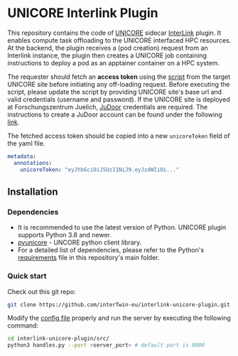 # UNICORE Interlink Plugin

This repository contains the code of [UNICORE](https://www.unicore.eu) sidecar [InterLink](https://github.com/interTwin-eu/interLink/tree/main) plugin. It enables compute task offloading to the UNICORE interfaced HPC resources. At the backend, the plugin receives a (pod creation) request from an Interlink instance, the plugin then creates a UNICORE job containing instructions to deploy a pod as an apptainer container on a HPC system. 

The requester should fetch an **access token** using the [script](scripts/fetch_unicore_token.py) from the target UNICORE site before initiating any off-loading request. Before executing the script, please update the script by providing UNICORE site's base url and valid credentials (username and password). If the UNICORE site is deployed at Forschungszentrum Juelich, [JuDoor](https://judoor.fz-juelich.de/projects/join/intertwin) credentials are required. The instructions to create a JuDoor account can be found under the following [link](https://confluence.egi.eu/display/interTwin/CERN+Usecase+-+Joint+CERN-JSC+Activity+and+Testbed#CERNUsecaseJointCERNJSCActivityandTestbed-HowtogetanaccesstotheJSCHDFMLcluster?).

The fetched access token should be copied into a new `unicoreToken` field of the yaml file.

```yaml
metadata:
  annotations:
    unicoreToken: "eyJhbGciOiJSUzI1NiJ9.eyJzdWIiOi..."
```

## Installation

### Dependencies
- It is recommended to use the latest version of Python. UNICORE plugin supports Python 3.8 and newer.
- [pyunicore](https://pyunicore.readthedocs.io/en/latest/index.html) - UNCORE python client library.
- For a detailed list of dependencies, please refer to the Python's [requirements](requirements.txt) file in this repository's main folder.


### Quick start

Check out this git repo:

```bash
git clone https://github.com/interTwin-eu/interlink-unicore-plugin.git
```

Modify the [config file](SidecarConfig.yaml) properly and run the server by executing the following command:

```bash
cd interlink-unicore-plugin/src/
python3 handles.py --port <server_port> # default port is 8000
```




